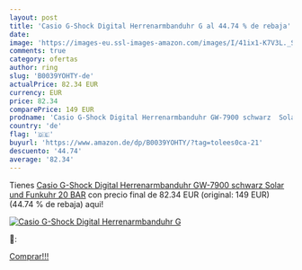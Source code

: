 ```yaml
---
layout: post
title: 'Casio G-Shock Digital Herrenarmbanduhr G al 44.74 % de rebaja'
date: 
image: 'https://images-eu.ssl-images-amazon.com/images/I/41ix1-K7V3L._SL200_.jpg'
comments: true
category: ofertas
author: ring
slug: 'B0039YOHTY-de'
actualPrice: 82.34 EUR
currency: EUR
price: 82.34
comparePrice: 149 EUR
prodname: 'Casio G-Shock Digital Herrenarmbanduhr GW-7900 schwarz  Solar und Funkuhr  20 BAR'
country: 'de'
flag: '🇩🇪'
buyurl: 'https://www.amazon.de/dp/B0039YOHTY/?tag=tolees0ca-21'
descuento: '44.74'
average: '82.34'
---
```


Tienes [Casio G-Shock Digital Herrenarmbanduhr GW-7900 schwarz  Solar und Funkuhr  20 BAR](https://www.amazon.de/dp/B0039YOHTY/?tag=tolees0ca-21) con precio final de  82.34 EUR (original: 149 EUR) (44.74 %  de rebaja) aqui!

[![Casio G-Shock Digital Herrenarmbanduhr G](https://images-eu.ssl-images-amazon.com/images/I/41ix1-K7V3L._SL200_.jpg)](https://www.amazon.de/dp/B0039YOHTY/?tag=tolees0ca-21)

🔎:


[Comprar!!!](https://www.amazon.de/dp/B0039YOHTY/?tag=tolees0ca-21)
